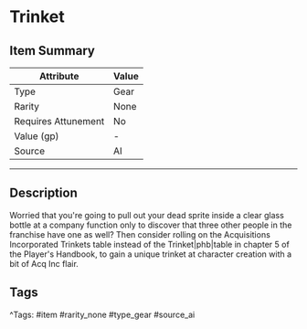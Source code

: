 # Trinket

## Item Summary

| Attribute            | Value                        |
|----------------------|------------------------------|
| Type                 | Gear |
| Rarity               | None             |
| Requires Attunement  | No                |
| Value (gp)           | -    |
| Source               | AI |

---

## Description

Worried that you're going to pull out your dead sprite inside a clear glass bottle at a company function only to discover that three other people in the franchise have one as well? Then consider rolling on the Acquisitions Incorporated Trinkets table instead of the Trinket|phb|table in chapter 5 of the Player's Handbook, to gain a unique trinket at character creation with a bit of Acq Inc flair.

## Tags

^Tags: #item #rarity_none #type_gear #source_ai